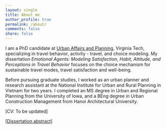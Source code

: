 ```yaml
---
layout: single
title: About me
author_profile: true
permalink: /about/
comments: false
share: false
---
```


I am a PhD candidate at [Urban Affairs and Planning](https://www.spia.vt.edu/uap/), Virginia Tech, specializing in travel behavior, activity - travel, and choice modeling. My dissertation _Emotional Agents: Modeling Satisfaction, Habit, Attitude, and Perceptions in Travel Behavior_
 focuses on the choice mechanism for sustainable travel modes, travel satisfaction and well-being. 

Before pursuing graduate studies, I worked as an urban planner and research assistant at the National Institute for Urban and Rural Planning in Vietnam for two years. I completed an MS degree in Urban and Regional Planning from the University of Iowa, and a BEng degree in Urban Construction Management from Hanoi Architectural University. 

[CV: To be updated]

[[Dissertation abstract](https://www.dropbox.com/s/pulwukk35fehs7o/DissertationAbstract_HuyenLe.pdf)]
